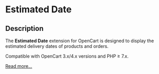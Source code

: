 # Estimated Date

## Description

The **Estimated Date** extension for OpenCart is designed to display the estimated delivery dates of products and orders.

Compatible with OpenCart 3.x/4.x versions and PHP ≥ 7.x.

[Read more...](./module)
